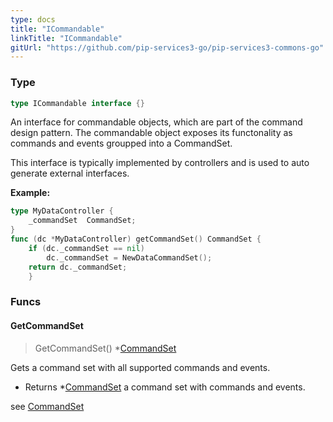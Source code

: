 ```yaml
---
type: docs
title: "ICommandable"
linkTitle: "ICommandable" 
gitUrl: "https://github.com/pip-services3-go/pip-services3-commons-go"
---
```


### Type

```go
type ICommandable interface {}
```

An interface for commandable objects, which are part of the command design pattern.
The commandable object exposes its functonality as commands and events groupped into a CommandSet.

This interface is typically implemented by controllers and is used to auto generate external interfaces.

**Example:**

```go
type MyDataController {
    _commandSet  CommandSet;
}
func (dc *MyDataController) getCommandSet() CommandSet {
    if (dc._commandSet == nil)
        dc._commandSet = NewDataCommandSet();
    return dc._commandSet;
    }
```

### Funcs

#### GetCommandSet
> GetCommandSet() *[CommandSet](../commandset)

Gets a command set with all supported commands and events.

- Returns *[CommandSet](../commandset) a command set with commands and events.

see [CommandSet](../commandset)
